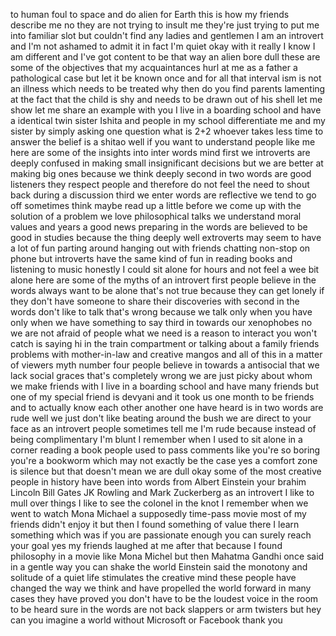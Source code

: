 
to human foul to space and do alien for
Earth this is how my friends describe me
no they are not trying to insult me
they&#39;re just trying to put me into
familiar slot but couldn&#39;t find any
ladies and gentlemen I am an introvert
and I&#39;m not ashamed to admit it
in fact I&#39;m quiet okay with it really I
know I am different
and I&#39;ve got content to be that way an
alien bore dull these are some of the
objectives that my acquaintances hurl at
me as a father a pathological case but
let it be known once and for all
that interval ism is not an illness
which needs to be treated why then do
you find parents lamenting at the fact
that the child is shy and needs to be
drawn out of his shell let me show let
me share an example with you I live in a
boarding school and have a identical
twin sister Ishita and people in my
school differentiate me and my sister by
simply asking one question what is 2+2
whoever takes less time to answer the
belief is a shitao well if you want to
understand people like me here are some
of the insights into inter words mind
first we introverts are deeply confused
in making small insignificant decisions
but we are better at making big ones
because we think deeply second in two
words are good listeners they respect
people and therefore do not feel the
need to shout back during a discussion
third we enter words are reflective we
tend to go off sometimes think maybe
read up a little before we come up with
the solution of a problem
we love philosophical talks we
understand moral values and years a good
news preparing
in the words are believed to be good in
studies because the thing deeply well
extroverts may seem to have a lot of fun
parting around hanging out with friends
chatting non-stop on phone but
introverts have the same kind of fun in
reading books and listening to music
honestly I could sit alone for hours and
not feel a wee bit alone here are some
of the myths of an introvert first
people believe in the words always want
to be alone that&#39;s not true because they
can get lonely if they don&#39;t have
someone to share their discoveries with
second in the words don&#39;t like to talk
that&#39;s wrong because we talk only when
you have only when we have something to
say third in towards our xenophobes
no we are not afraid of people what we
need is a reason to interact you won&#39;t
catch is saying hi in the train
compartment or talking about a family
friends problems with mother-in-law and
creative mangos and all of this in a
matter of viewers myth number four
people believe in towards a antisocial
that we lack social graces that&#39;s
completely wrong
we are just picky about whom we make
friends with I live in a boarding school
and have many friends but one of my
special friend is devyani and it took us
one month to be friends and to actually
know each other another one have heard
is in two words are rude well we just
don&#39;t like beating around the bush
we are direct to your face as an
introvert people sometimes tell me I&#39;m
rude because instead of being
complimentary I&#39;m blunt I remember when
I used to sit alone in a corner reading
a book people used to pass comments like
you&#39;re so boring you&#39;re a bookworm which
may not exactly be the case
yes a comfort zone is silence but that
doesn&#39;t mean we are dull okay some of
the most creative people in history have
been into words from Albert Einstein
your brahim Lincoln Bill Gates JK
Rowling and Mark Zuckerberg as an
introvert I like to mull over things I
like to see the colonel in the knot I
remember when we went to watch Mona
Michael a supposedly time-pass movie
most of my friends didn&#39;t enjoy it
but then I found something of value
there I learn something which was if you
are passionate enough you can surely
reach your goal yes my friends laughed
at me after that because I found
philosophy in a movie like Mona Michel
but then Mahatma Gandhi once said in a
gentle way you can shake the world
Einstein said the monotony and solitude
of a quiet life stimulates the creative
mind these people have changed the way
we think and have propelled the world
forward in many cases they have proved
you don&#39;t have to be the loudest voice
in the room to be heard sure in the
words are not back slappers or arm
twisters but hey can you imagine a world
without Microsoft or Facebook thank you
